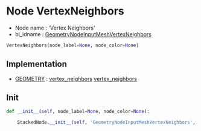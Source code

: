 # Node VertexNeighbors

- Node name : 'Vertex Neighbors'
- bl_idname : [GeometryNodeInputMeshVertexNeighbors](https://docs.blender.org/api/current/bpy.types.GeometryNodeInputMeshVertexNeighbors.html)


``` python
VertexNeighbors(node_label=None, node_color=None)
```
## Implementation

- [GEOMETRY](/docs/GeoNodes/GEOMETRY.md) : [vertex_neighbors](/docs/GeoNodes/socket_GEOMETRY.md#vertex_neighbors) [vertex_neighbors](/docs/GeoNodes/socket_GEOMETRY.md#vertex_neighbors)

## Init

``` python
def __init__(self, node_label=None, node_color=None):

    StackedNode.__init__(self, 'GeometryNodeInputMeshVertexNeighbors', node_label=node_label, node_color=node_color)
```
